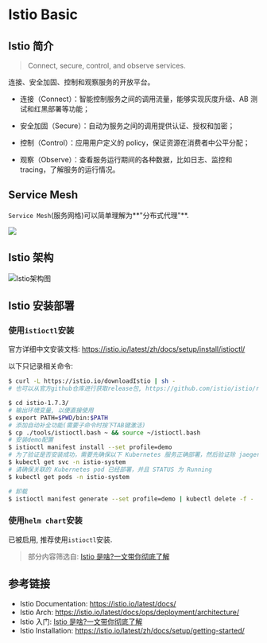 # Istio Basic

## Istio 简介

> Connect, secure, control, and observe services.

连接、安全加固、控制和观察服务的开放平台。

- 连接（Connect）：智能控制服务之间的调用流量，能够实现灰度升级、AB 测试和红黑部署等功能；

- 安全加固（Secure）：自动为服务之间的调用提供认证、授权和加密；

- 控制（Control）：应用用户定义的 policy，保证资源在消费者中公平分配；

- 观察（Observe）：查看服务运行期间的各种数据，比如日志、监控和 tracing，了解服务的运行情况。

## Service Mesh

`Service Mesh`(服务网格)可以简单理解为**"分布式代理"**.

![](https://mmbiz.qpic.cn/mmbiz_gif/d5TCS9b3zE1YicaDNAIeXQe05kRHruhnHp7BC9xS8Ys4Lh0F0ib4AJ0xHQTGdtQT28M441ISZec4AfugloR8VfkA/640?wx_fmt=gif&tp=webp&wxfrom=5&wx_lazy=1)

## Istio 架构

![Istio架构图](https://istio.io/latest/docs/ops/deployment/architecture/arch.svg)

## Istio 安装部署

### 使用`istioctl`安装

官方详细中文安装文档: https://istio.io/latest/zh/docs/setup/install/istioctl/

以下只记录相关命令:

```bash
$ curl -L https://istio.io/downloadIstio | sh -
# 也可以从官方github仓库进行获取release包, https://github.com/istio/istio/releases/tag/1.7.3

$ cd istio-1.7.3/
# 输出环境变量, 以便直接使用
$ export PATH=$PWD/bin:$PATH
# 添加自动补全功能(需要子命令时按下TAB键激活)
$ cp ./tools/istioctl.bash ~ && source ~/istioctl.bash
# 安装demo配置
$ istioctl manifest install --set profile=demo
# 为了验证是否安装成功，需要先确保以下 Kubernetes 服务正确部署，然后验证除 jaeger-agent 服务外的其他服务，是否均有正确的 CLUSTER-IP：
$ kubectl get svc -n istio-system
# 请确保关联的 Kubernetes pod 已经部署，并且 STATUS 为 Running
$ kubectl get pods -n istio-system

# 卸载
$ istioctl manifest generate --set profile=demo | kubectl delete -f -
```

### 使用`helm chart`安装

已被启用, 推荐使用`istioctl`安装.


> 部分内容筛选自: [Istio 是啥?一文带你彻底了解](https://weixin.sogou.com/link?url=dn9a_-gY295K0Rci_xozVXfdMkSQTLW6cwJThYulHEtVjXrGTiVgS8MgskBbNKMg1jd_UAgBBtBgbuW-CnWsI1qXa8Fplpd9M2HsHPtL_uGFwcB-LoRjg8V_MfAw8Wg3k70j_V31ZLuJMytP8qR2YRnycg--9VFPkkNS1gPt1QyTqAvLDpSkyT_ezw95tL17tyKO1qlVHvGS8DMVBk6NX30KCpE-80kRTqGhvjHCpURaK6ytIf8OgoTKJs_5u3vtMjWlhLQ8AEgCYioxHkzTmA..&type=2&query=istio&token=empty&k=91&h=L)


## 参考链接

- Istio Documentation: https://istio.io/latest/docs/
- Istio Arch: https://istio.io/latest/docs/ops/deployment/architecture/
- Istio 入门: [Istio 是啥?一文带你彻底了解](https://weixin.sogou.com/link?url=dn9a_-gY295K0Rci_xozVXfdMkSQTLW6cwJThYulHEtVjXrGTiVgS8MgskBbNKMg1jd_UAgBBtBgbuW-CnWsI1qXa8Fplpd9M2HsHPtL_uGFwcB-LoRjg8V_MfAw8Wg3k70j_V31ZLuJMytP8qR2YRnycg--9VFPkkNS1gPt1QyTqAvLDpSkyT_ezw95tL17tyKO1qlVHvGS8DMVBk6NX30KCpE-80kRTqGhvjHCpURaK6ytIf8OgoTKJs_5u3vtMjWlhLQ8AEgCYioxHkzTmA..&type=2&query=istio&token=empty&k=91&h=L)
- Istio Installation: https://istio.io/latest/zh/docs/setup/getting-started/
